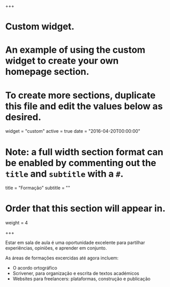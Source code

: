 +++
# Custom widget.
# An example of using the custom widget to create your own homepage section.
# To create more sections, duplicate this file and edit the values below as desired.
widget = "custom"
active = true
date = "2016-04-20T00:00:00"

# Note: a full width section format can be enabled by commenting out the `title` and `subtitle` with a `#`.
title = "Formação"
subtitle = ""

# Order that this section will appear in.
weight = 4

+++

Estar em sala de aula é uma oportunidade excelente para partilhar experiências, opiniões, e aprender em conjunto.

As áreas de formações excercidas até agora incluem:

- O acordo ortográfico
- Scrivener, para organização e escrita de textos académicos
- Websites para freelancers: plataformas, construção e publicação
